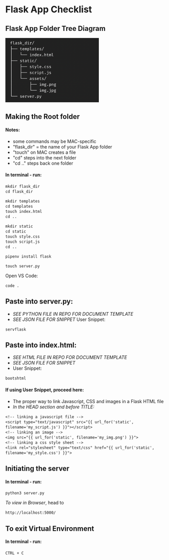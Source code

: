 # Flask App Checklist
## Flask App Folder Tree Diagram
<img src="flask-folder-tree.png" alt="Flask Folder Tree Diagram" height=200px>

## Making the Root folder
#### Notes:
- some commands may be MAC-specific
- "flask_dir" = the name of your Flask App folder
- "touch" on MAC creates a file
- "cd" steps into the next folder
- "cd .." steps back one folder
#### In terminal - run:

```
mkdir flask_dir 
cd flask_dir 
```
```
mkdir templates 
cd templates
touch index.html
cd ..
```
```
mkdir static
cd static
touch style.css
touch script.js
cd .. 
```
```
pipenv install flask 
```
```
touch server.py 
```
Open VS Code:
```
code .
```

## Paste into server.py:
- <em> SEE PYTHON FILE IN REPO FOR DOCUMENT TEMPLATE </em>
- <em> SEE JSON FILE FOR SNIPPET </em>
User Snippet: 
```
servflask
```

## Paste into index.html:
- <em> SEE HTML FILE IN REPO FOR DOCUMENT TEMPLATE </em>
- <em> SEE JSON FILE FOR SNIPPET </em>
- User Snippet: 
```
bootshtml
```
#### If using User Snippet, proceed here:
- The proper way to link Javascript, CSS and images in a Flask HTML file
- <em>In the HEAD section and before TITLE:</em>
```
<!-- linking a javascript file -->
<script type="text/javascript" src="{{ url_for('static', filename='my_script.js') }}"></script>
<!-- linking an image -->
<img src="{{ url_for('static', filename='my_img.png') }}">
<!-- linking a css style sheet -->
<link rel="stylesheet" type="text/css" href="{{ url_for('static', filename='my_style.css') }}">
```

## Initiating the server
#### In terminal - run:
```
python3 server.py
```

<em>To view in Browser</em>, head to
```
http://localhost:5000/
```
## To exit Virtual Environment
#### In terminal - run:
```
CTRL + C
```
